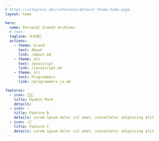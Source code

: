 ```yaml
---
# https://vitepress.dev/reference/default-theme-home-page
layout: home

hero:
  name: Personal Growth Archives
  # text:
  tagline: 숙성중💭
  actions:
    - theme: brand
      text: About
      link: /about.md
    - theme: alt
      text: Javascript
      link: /javascript.md
    - theme: alt
      text: Programmers
      link: /programmers-js.md

features:
  - icon: 👩🏻‍💻
    title: Hyebin Park
    details:
  - icon: 💡
    title: Feature B
    details: Lorem ipsum dolor sit amet, consectetur adipiscing elit
  - icon: ✍🏼
    title: Feature C
    details: Lorem ipsum dolor sit amet, consectetur adipiscing elit
---
```

